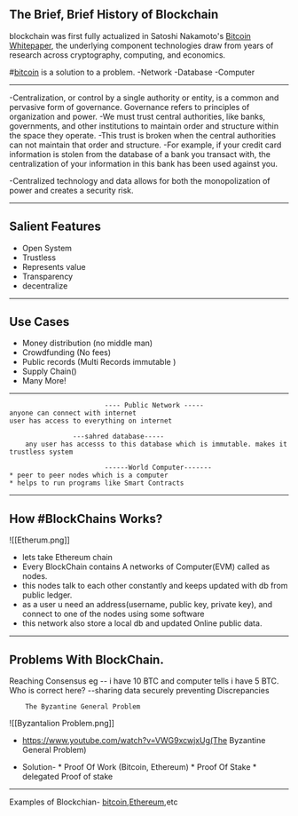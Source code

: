## The Brief, Brief History of Blockchain

blockchain was first fully actualized in Satoshi Nakamoto's [Bitcoin Whitepaper](https://bitcoin.org/bitcoin.pdf), the underlying component technologies draw from years of research across cryptography, computing, and economics.

 #[bitcoin](#blockchain) is a solution to a problem.
	-Network
	-Database
	-Computer
  
----------------------------------------------------------
-Centralization, or control by a single authority or entity, is a common and pervasive form of governance. Governance refers to principles of organization and power.
-We must trust central authorities, like banks, governments, and other institutions to maintain order and structure within the space they operate.
-This trust is broken when the central authorities can not maintain that order and structure. 
-For example, if your credit card information is stolen from the database of a bank you transact with, the centralization of your information in this bank has been used against you.

-Centralized technology and data allows for both the monopolization of power and creates a security risk.

------------------------------------------------

##  Salient Features 
* Open System
* Trustless
* Represents value
* Transparency 
* decentralize

-------------------------------------------------
 ## Use Cases
 * Money distribution (no middle man) 
 * Crowdfunding (No fees)
 * Public records (Multi Records immutable )
 * Supply Chain()
 * Many More!
 
 --------------------------------------------------------------
							---- Public Network -----
	anyone can connect with internet
	user has access to everything on internet

					---sahred database-----
		any user has accesss to this database which is immutable. makes it trustless system

							------World Computer-------
	* peer to peer nodes which is a computer		
	* helps to run programs like Smart Contracts

--------------------------------------------------------------

## How #BlockChains Works?

![[Etherum.png]]

* lets take Ethereum chain
* Every BlockChain contains A networks of Computer(EVM) called as nodes.
* this nodes talk to each other constantly and keeps updated with db from public ledger.
* as a user u need an address(username, public key, private key), and connect to one of the nodes using some software
* this network also store a local db and updated Online public data.

--------------------------------------------------------------

## Problems With BlockChain.
Reaching Consensus
	 eg -- i have 10 BTC and computer tells i have 5 BTC. Who is correct here?
	  --sharing data securely 
	  preventing Discrepancies

		The Byzantine General Problem
	 
![[Byzantalion Problem.png]]
- https://www.youtube.com/watch?v=VWG9xcwjxUg(The Byzantine General Problem)
* Solution-
		* Proof Of Work (Bitcoin, Ethereum)
		*  Proof Of Stake
		* delegated Proof of stake
	
--------------------------------------------------------------

 Examples of Blockchian- [bitcoin](#blockchain),[Ethereum](#Ethereum),etc
 